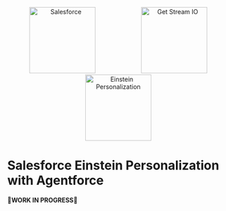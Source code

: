 <p align="center">
<a  href="https://www.salesforce.com/"><img  src="https://a.sfdcstatic.com/shared/images/c360-nav/salesforce-with-type-logo.svg"  alt="Salesforce"  width="150" height="150" hspace="50" /></a>
<a  href="https://getstream.io/"><img  src="https://media.licdn.com/dms/image/v2/D560BAQFR6xyWs_1FWw/company-logo_200_200/company-logo_200_200/0/1718303855709/getstream_logo?e=2147483647&v=beta&t=KFHjYrY6W9szpHoyLwGLk6Og3r_x2e-VV29Ynb0v2zw"  alt="Get Stream IO"  width="150" height="150" hspace="50"/></a>
<a  href="https://developer.salesforce.com/docs/marketing/einstein-personalization/guide/overview.html"><img  src="https://www.salesforce.com/news/wp-content/uploads/sites/3/2023/03/Newsroom-Press-Release.png"  alt="Einstein Personalization"  width="150" height="150"  hspace="50"/></a>
<p/>

# Salesforce Einstein Personalization with Agentforce

🚧**WORK IN PROGRESS**🚧
